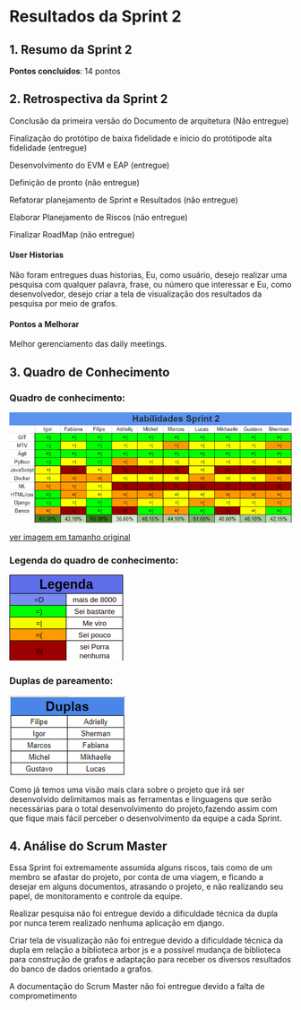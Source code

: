 # Resultados da Sprint 2

## 1. Resumo da Sprint 2

__Pontos concluídos__: 14 pontos 



## 2. Retrospectiva da Sprint 2

Conclusão da primeira versão do Documento de arquitetura (Não entregue)

Finalização do protótipo de baixa fidelidade e inicio do protótipode alta fidelidade (entregue)

Desenvolvimento do EVM e EAP (entregue)

Definição de pronto (não entregue)

Refatorar planejamento de Sprint e Resultados (não entregue)

Elaborar Planejamento de Riscos (não entregue)

Finalizar RoadMap (não entregue)

#### User Historias

Não foram entregues duas historias, Eu, como usuário, desejo realizar uma pesquisa com qualquer palavra, frase, ou número que interessar e Eu, como desenvolvedor, desejo criar a tela de visualização dos resultados da pesquisa por meio de grafos.



#### Pontos a Melhorar 
Melhor gerenciamento das daily meetings.
## 3. Quadro de Conhecimento

### Quadro de conhecimento:
![Habilidade_Sprint_2](image_Sprint3/Habilidade_Sprint_2.png)

[ver imagem em tamanho original](https://fga-eps-mds.github.io/2018.2-NaturalSearch/docs/resultado_sprint/image_Sprint3/Habilidade_Sprint_2.png)

### Legenda do quadro de conhecimento:
![Legenda do quadro de conhecimento](images_resultado/legenda_sprint1.png)

### Duplas de pareamento:
![Duplas de pareamento](images_resultado/duplas_sprint2.png)

Como já temos uma visão  mais clara sobre o projeto que irá ser desenvolvido delimitamos mais as ferramentas e linguagens que serão necessárias para o total desenvolvimento do projeto,fazendo assim com que fique mais fácil perceber o desenvolvimento da equipe a cada Sprint.

## 4. Análise do Scrum Master

Essa Sprint foi extremamente assumida alguns riscos, tais como de um membro se afastar do projeto, por conta de uma viagem, e ficando a desejar em alguns documentos, atrasando o projeto, e não realizando seu papel, de monitoramento e controle da equipe.

Realizar pesquisa não foi entregue devido a dificuldade técnica da dupla por nunca terem realizado nenhuma aplicação em django.

Criar tela de visualização não foi entregue devido a dificuldade técnica da dupla em relação a biblioteca arbor js e a possível mudança de biblioteca para construção de grafos e adaptação para receber os diversos resultados do banco de dados orientado a grafos.

A documentação do Scrum Master não foi entregue devido a falta de comprometimento




